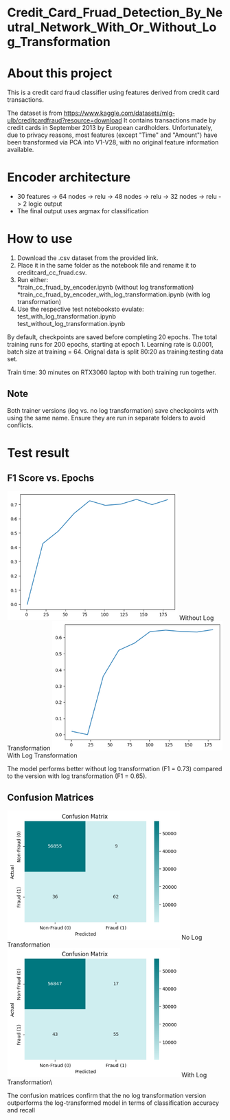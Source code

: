 # Credit_Card_Fruad_Detection_By_Neutral_Network_With_Or_Without_Log_Transformation
About this project
========================
This is a credit card fraud classifier using features derived from credit card transactions.

The dataset is from https://www.kaggle.com/datasets/mlg-ulb/creditcardfraud?resource=download
It contains transactions made by credit cards in September 2013 by European cardholders.
Unfortunately, due to privacy reasons, most features (except "Time" and "Amount") have been transformed via PCA into V1-V28, with no original feature information available.

Encoder architecture
========================
* 30 features -> 64 nodes -> relu -> 48 nodes -> relu -> 32 nodes -> relu -> 2 logic output
* The final output uses argmax for classification

How to use
========================
1. Download the .csv dataset from the provided link.
2. Place it in the same folder as the notebook file and rename it to creditcard_cc_fruad.csv.
3. Run either:  
    *train_cc_fruad_by_encoder.ipynb  (without log transformation) 
    *train_cc_fruad_by_encoder_with_log_transformation.ipynb   (with log transformation)
4. Use the respective test notebooksto evulate:  
  test_with_log_transformation.ipynb
  test_without_log_transformation.ipynb

By default, checkpoints are saved before completing 20 epochs. The total training runs for 200 epochs, starting at epoch 1. Learning rate is 0.0001, batch size at training = 64.
Orignal data is split 80:20 as training:testing data set.

Train time: 30 minutes on RTX3060 laptop with both training run together.

Note
------------------------
Both trainer versions (log vs. no log transformation) save checkpoints with using the same name. Ensure they are run in separate folders to avoid conflicts.  

Test result
========================

F1 Score vs. Epochs
------------------------
<img src="./image/f1vsepochs_no_log_tran.png" height="300">
Without Log Transformation
<img src="./image/f1vsepochs_with_log_tran.png" height="300">
With Log Transformation

The model performs better without log transformation (F1 = 0.73) compared to the version with log transformation (F1 = 0.65).

Confusion Matrices
------------------------
<img src="./image/confusion_matrix_no_log_tran.png" height="300">
No Log Transformation 
<img src="./image/confusion_matrix_with_log_tran.png" height="300">
With Log Transformation\

The confusion matrices confirm that the no log transformation version outperforms the log-transformed model in terms of classification accuracy and recall 
